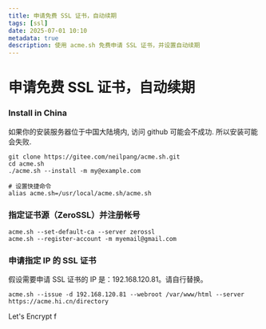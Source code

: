 ```yaml
---
title: 申请免费 SSL 证书，自动续期 
tags: [ssl]
date: 2025-07-01 10:10
metadata: true
description: 使用 acme.sh 免费申请 SSL 证书，并设置自动续期
---
```

# 申请免费 SSL 证书，自动续期
### Install in China

如果你的安装服务器位于中国大陆境内, 访问 github 可能会不成功. 所以安装可能会失败.

```
git clone https://gitee.com/neilpang/acme.sh.git
cd acme.sh
./acme.sh --install -m my@example.com

# 设置快捷命令
alias acme.sh=/usr/local/acme.sh/acme.sh
```

### 指定证书源（ZeroSSL）并注册帐号

```
acme.sh --set-default-ca --server zerossl
acme.sh --register-account -m myemail@gmail.com
```

### 申请指定 IP 的 SSL 证书

假设需要申请 SSL 证书的 IP 是：192.168.120.81。请自行替换。

```
acme.sh --issue -d 192.168.120.81 --webroot /var/www/html --server https://acme.hi.cn/directory
```





Let's Encrypt f

